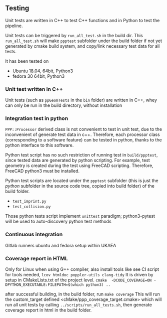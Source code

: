 ## Testing
Unit tests are written in C++ to test C++ functions and in Python to test the pipeline.

Unit tests can be triggered by `run_all_test.sh` in the build dir. This `run_all_test.sh` will make `ppptest` subfolder under the build folder if not yet generated by cmake build system, and copy/link necessary test data for all tests.

It has been tested on 
+ Ubuntu 18.04, 64bit, Python3
+ fedora 30 64bit, Python3

### Unit test written in C++

Unit tests (such as `ppGeomTests` in the `bin` folder) are written in C++, whey can only be run in the build directory, without installation

### Integration test in python

`PPP::Processor` derived class is not convenient to test in unit test, due to the inconvenient of generate test data in c++. Therefore, each processor class (corresponding to a software feature) can be tested in python, thanks to the python interface to this software. 

Python test script has no such restriction of running test in `build/ppptest`, since tested data are generated by python scripting. For example, test geometry is created during the test using FreeCAD scripting. Therefore, FreeCAD python3 must be installed.

Python test scripts are located under the `ppptest` subfolder (this is just the *python* subfolder in the source code tree, copied into build folder) of the build folder.
+ `test_imprint.py`
+ `test_collision.py`

Those python tests script implement `unittest` paradigm; python3-pytest will be used to auto-discovery python test methods

### Continuous integration

Gitlab runners ubuntu and fedora setup within UKAEA


### Coverage report in HTML

Only for Linux when using G++ compiler, also install tools like
see CI script for tools needed, `lcov htmldoc poppler-utils clang-tidy`
It is driven by setup in CMakeLists.txt of the project level.
`cmake  -DCODE_COVERAGE=ON -DPYTHON_EXECUTABLE:FILEPATH=$(which python3) ..`

after successful building, in the build folder, run `make coverage`
This will run the custom_target defined <cMake/ppp_coverage_target.cmake> which 
will run all unit tests by calling `../scripts/run_all_tests.sh`, then generate coverage report in html in the build folder.

